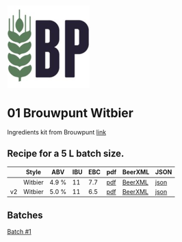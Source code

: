![logo](./01_Brouwpunt_Witbier.jpeg)

# 01 Brouwpunt Witbier

Ingredients kit from Brouwpunt [link](https://brouwpunt.nl/product/brouwpunt-wit-2/)

## Recipe for a 5 L batch size.

|    | Style   | ABV   | IBU | EBC | pdf                                     | BeerXML                                      | JSON                                       |
|----|---------|-------|-----|-----|-----------------------------------------|----------------------------------------------|--------------------------------------------|
|    | Witbier | 4.9 % | 11  | 7.7 |[pdf](./01_Brouwpunt_Witbier.pdf)        | [BeerXML](./01_Brouwpunt_Witbier.xml)        | [json](./01_Brouwpunt_Witbier.json)        |
| v2 | Witbier | 5.0 % | 11  | 6.5 |[pdf](./01_Brouwpunt_Witbier_v2.pdf)     | [BeerXML](./01_Brouwpunt_Witbier_v2.xml)     | [json](./01_Brouwpunt_Witbier_v2.json)     |

## Batches

[Batch #1](../../batches/batch_1/README.md)

